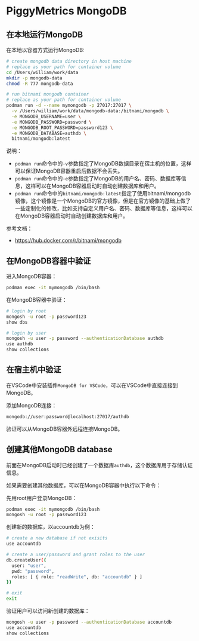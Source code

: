 # PiggyMetrics MongoDB

## 在本地运行MongoDB

在本地以容器方式运行MongoDB:

```bash
# create mongodb data directory in host machine
# replace as your path for container volume
cd /Users/william/work/data
mkdir -p mongodb-data
chmod -R 777 mongodb-data

# run bitnami mongodb container
# replace as your path for container volume
podman run -d --name mymongodb -p 27017:27017 \
  -v /Users/william/work/data/mongodb-data:/bitnami/mongodb \
  -e MONGODB_USERNAME=user \
  -e MONGODB_PASSWORD=password \
  -e MONGODB_ROOT_PASSWORD=password123 \
  -e MONGODB_DATABASE=authdb \
  bitnami/mongodb:latest
```

说明：
- `podman run`命令中的`-v`参数指定了MongoDB数据目录在宿主机的位置，这样可以保证MongoDB容器重启后数据不会丢失。
- `podman run`命令中的`-e`参数指定了MongoDB的用户名、密码、数据库等信息，这样可以在MongoDB容器启动时自动创建数据库和用户。
- `podman run`命令中的`bitnami/mongodb:latest`指定了使用bitnami/mongodb镜像，这个镜像是一个MongoDB的官方镜像，但是在官方镜像的基础上做了一些定制化的修改，比如支持自定义用户名、密码、数据库等信息，这样可以在MongoDB容器启动时自动创建数据库和用户。


参考文档：
- https://hub.docker.com/r/bitnami/mongodb

## 在MongoDB容器中验证

进入MongoDB容器：
```bash
podman exec -it mymongodb /bin/bash
```

在MongoDB容器中验证：
```bash
# login by root
mongosh -u root -p password123
show dbs

# login by user
mongosh -u user -p password --authenticationDatabase authdb
use authdb
show collections
```

## 在宿主机中验证

在VSCode中安装插件`MongoDB for VSCode`，可以在VSCode中直接连接到MongoDB。

添加MongoDB连接：
```bash
mongodb://user:password@localhost:27017/authdb
```

验证可以从MongoDB容器外远程连接MongoDB。

## 创建其他MongoDB database

前面在MongoDB启动时已经创建了一个数据库`authdb`，这个数据库用于存储认证信息。

如果需要创建其他数据库，可以在MongoDB容器中执行以下命令：

先用root用户登录MongoDB：

```bash
podman exec -it mymongodb /bin/bash
mongosh -u root -p password123
```

创建新的数据库，以accountdb为例：
```bash
# create a new database if not exisits
use accountdb

# create a user/password and grant roles to the user
db.createUser({
  user: "user",
  pwd: "password",
  roles: [ { role: "readWrite", db: "accountdb" } ]
})

# exit
exit
```

验证用户可以访问新创建的数据库：
```bash
mongosh -u user -p password --authenticationDatabase accountdb
use accountdb
show collections
```